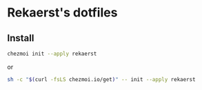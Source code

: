# Rekaerst's dotfiles

## Install

```bash
chezmoi init --apply rekaerst
```

or

```bash
sh -c "$(curl -fsLS chezmoi.io/get)" -- init --apply rekaerst
```
